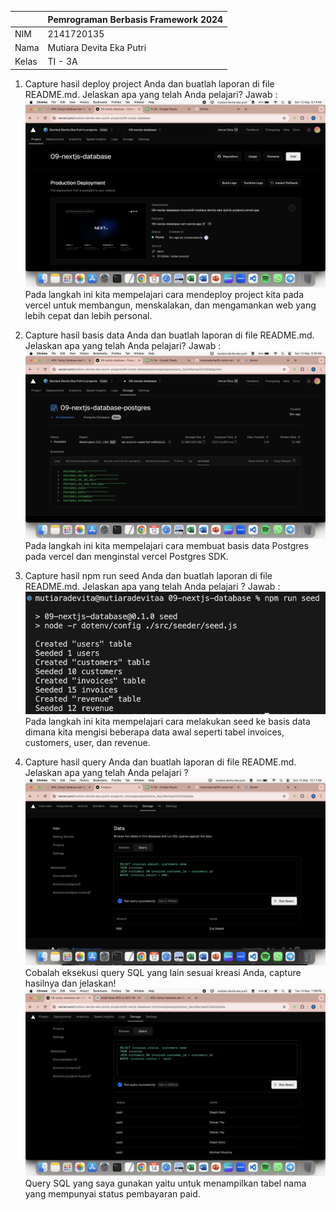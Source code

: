 |  | Pemrograman Berbasis Framework 2024 |
|--|--|
| NIM |  2141720135 |
| Nama |  Mutiara Devita Eka Putri |
| Kelas | TI - 3A |

1. Capture hasil deploy project Anda dan buatlah laporan di file README.md. Jelaskan apa yang telah Anda pelajari?
Jawab :
![alt text](image.png)
Pada langkah ini kita mempelajari cara mendeploy project kita pada vercel untuk membangun, menskalakan, dan mengamankan web yang lebih cepat dan lebih personal.

2. Capture hasil basis data Anda dan buatlah laporan di file README.md. Jelaskan apa yang telah Anda pelajari?
Jawab :
![alt text](image-1.png)
Pada langkah ini kita mempelajari cara membuat basis data Postgres pada vercel dan menginstal vercel Postgres SDK.

3. Capture hasil npm run seed Anda dan buatlah laporan di file README.md. Jelaskan apa yang telah Anda pelajari ?
Jawab :
![alt text](image-2.png)
Pada langkah ini kita mempelajari cara melakukan seed ke basis data dimana kita mengisi beberapa data awal seperti tabel invoices, customers, user, dan revenue.

4. Capture hasil query Anda dan buatlah laporan di file README.md. Jelaskan apa yang telah Anda pelajari ? 
![alt text](image-3.png)
Cobalah eksekusi query SQL yang lain sesuai kreasi Anda, capture hasilnya dan jelaskan!
![alt text](image-4.png)
Query SQL yang saya gunakan yaitu untuk menampilkan tabel nama yang mempunyai status pembayaran paid.


